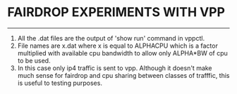 # FAIRDROP EXPERIMENTS WITH VPP
---
1. All the .dat files are the output of 'show run' command in vppctl. 
2. File names are x.dat where x is equal to ALPHACPU which is a factor multiplied with available cpu bandwidth to allow only ALPHA*BW of cpu to be used.
3. In this case only ip4 traffic is sent to vpp. Although it doesn't make much sense for fairdrop and cpu sharing between classes of trafffic, this is useful to testing purposes.
